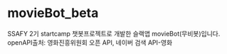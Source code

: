 # movieBot_beta
SSAFY 2기 startcamp 챗봇프로젝트로 개발한 슬랙앱 movieBot(무비봇)입니다.
openAPI출처: 영화진흥위원회 오픈 API, 네이버 검색 API-영화 
